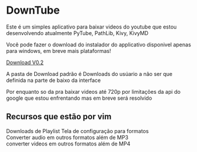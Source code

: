 # DownTube

Este é um simples aplicativo para baixar videos do youtube que estou desenvolvendo atualmente
PyTube, PathLib, Kivy, KivyMD

Você pode fazer o download do instalador do applicativo disponivel apenas para windows, em breve mais plataformas!

<a href="https://drive.google.com/file/d/1sATgggBBqKEwaxGPmWbtyS_JA_NG2b3y/view?usp=sharing">Download V0.2</a>

A pasta de Download padrão é Downloads do usúario a não ser que definida na parte de baixo da interface

Por enquanto so da pra baixar videos até 720p por limitações da api do google que estou enfrentando mas em breve será resolvido

<h2>Recursos que estão por vim</h2>
  Downloads de Playlist
  Tela de configuração para formatos </br>
  Converter audio em outros formatos além de MP3</br>
  converter videos em outros formatos além de MP4
